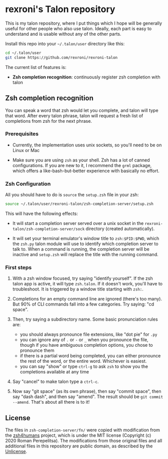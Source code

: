 # rexroni's Talon repository

This is my talon repository, where I put things which I hope will be generally
useful for other people who also use talon.  Ideally, each part is easy to
understand and is usable without any of the other parts.

Install this repo into your `~/.talon/user` directory like this:

```sh
cd ~/.talon/user
git clone https://github.com/rexroni/rexroni-talon
```

The current list of features is:

* **Zsh completion recognition**: continuously register zsh completion with talon

## Zsh completion recognition

You can speak a word that zsh would let you complete, and talon will type that
word.  After every talon phrase, talon will request a fresh list of completions
from zsh for the next phrase.

### Prerequisites

- Currently, the implementation uses unix sockets, so you'll need to be on
  Linux or Mac

- Make sure you are using `zsh` as your shell.  Zsh has a lot of canned
  configurations.  If you are new to it, I recommend the `grml` package, which
  offers a like-bash-but-better experience with basically no effort.

### Zsh Configuration

All you should have to do is `source` the `setup.zsh` file in your zsh:

```sh
source ~/.talon/user/rexroni-talon/zsh-completion-server/setup.zsh
```

This will have the following effects:

- It will start a completion server served over a unix socket in the
  `rexroni-talon/zsh-completion-server/sock` directory (created automatically).

- It will set your terminal emulator's window title to `zsh:$PID:$PWD`,
  which the `zsh.py` talon module will use to identify which completion
  server to talk to.  When a command is running, the completion server will
  be inactive and `setup.zsh` will replace the title with the running
  command.

### First steps

1. With a zsh window focused, try saying "identify yourself".  If the zsh talon
   app is active, it will type `zsh.talon`.  If it doesn't work, you'll have to
   troubleshoot.  It is triggered by a window title starting with `zsh:`.

1. Completions for an empty command line are ignored (there's too many).  But
   90% of CLI commands fall into a few categories.  Try saying: "cd space".

1. Then, try saying a subdirectory name.  Some basic pronunciation rules are:
   - you should always pronounce file extensions, like "dot pie" for `.py`
   - you can ignore any of `.` or `-` or `_` when you pronounce the file,
     though if you have ambiguous completion options, you chose to pronounce
     them
   - if there is a partial word being completed, you can either pronounce the
     rest of the word, or the entire word.  Whichever is easiest.
   - you can say "show" or type `ctrl-g` to ask `zsh` to show you the
     completions available at any time

1. Say "cancel" to make talon type a `ctrl-c`.

1. Now say "git space" (as its own phrase), then say "commit space", then say
   "dash dash", and then say "amend".  The result should be
   `git commit --amend`.  That's about all there is to it!

## License

The files in `zsh-completion-server/fn/` were copied with modification from the
[zsh4humans](https://github.com/romkatv/zsh4humans) project, which is under the
MIT license (Copyright (c) 2020 Roman Perepelitsa).  The modifications from
those original files and all additional files in this repository are public
domain, as described by the [Unlicense](https://unlicense.org).
